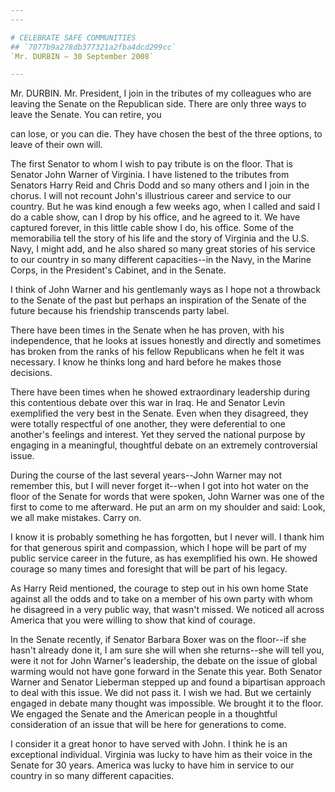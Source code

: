 ```yaml
---
---

# CELEBRATE SAFE COMMUNITIES
## `7077b9a278db377321a2fba4dcd299cc`
`Mr. DURBIN — 30 September 2008`

---
```



Mr. DURBIN. Mr. President, I join in the tributes of my colleagues 
who are leaving the Senate on the Republican side. There are only three 
ways to leave the Senate. You can retire, you


can lose, or you can die. They have chosen the best of the three 
options, to leave of their own will.

The first Senator to whom I wish to pay tribute is on the floor. That 
is Senator John Warner of Virginia. I have listened to the tributes 
from Senators Harry Reid and Chris Dodd and so many others and I join 
in the chorus. I will not recount John's illustrious career and service 
to our country. But he was kind enough a few weeks ago, when I called 
and said I do a cable show, can I drop by his office, and he agreed to 
it. We have captured forever, in this little cable show I do, his 
office. Some of the memorabilia tell the story of his life and the 
story of Virginia and the U.S. Navy, I might add, and he also shared so 
many great stories of his service to our country in so many different 
capacities--in the Navy, in the Marine Corps, in the President's 
Cabinet, and in the Senate.

I think of John Warner and his gentlemanly ways as I hope not a 
throwback to the Senate of the past but perhaps an inspiration of the 
Senate of the future because his friendship transcends party label.

There have been times in the Senate when he has proven, with his 
independence, that he looks at issues honestly and directly and 
sometimes has broken from the ranks of his fellow Republicans when he 
felt it was necessary. I know he thinks long and hard before he makes 
those decisions.

There have been times when he showed extraordinary leadership during 
this contentious debate over this war in Iraq. He and Senator Levin 
exemplified the very best in the Senate. Even when they disagreed, they 
were totally respectful of one another, they were deferential to one 
another's feelings and interest. Yet they served the national purpose 
by engaging in a meaningful, thoughtful debate on an extremely 
controversial issue.

During the course of the last several years--John Warner may not 
remember this, but I will never forget it--when I got into hot water on 
the floor of the Senate for words that were spoken, John Warner was one 
of the first to come to me afterward. He put an arm on my shoulder and 
said: Look, we all make mistakes. Carry on.

I know it is probably something he has forgotten, but I never will. I 
thank him for that generous spirit and compassion, which I hope will be 
part of my public service career in the future, as has exemplified his 
own. He showed courage so many times and foresight that will be part of 
his legacy.

As Harry Reid mentioned, the courage to step out in his own home 
State against all the odds and to take on a member of his own party 
with whom he disagreed in a very public way, that wasn't missed. We 
noticed all across America that you were willing to show that kind of 
courage.

In the Senate recently, if Senator Barbara Boxer was on the floor--if 
she hasn't already done it, I am sure she will when she returns--she 
will tell you, were it not for John Warner's leadership, the debate on 
the issue of global warming would not have gone forward in the Senate 
this year. Both Senator Warner and Senator Lieberman stepped up and 
found a bipartisan approach to deal with this issue. We did not pass 
it. I wish we had. But we certainly engaged in debate many thought was 
impossible. We brought it to the floor. We engaged the Senate and the 
American people in a thoughtful consideration of an issue that will be 
here for generations to come.

I consider it a great honor to have served with John. I think he is 
an exceptional individual. Virginia was lucky to have him as their 
voice in the Senate for 30 years. America was lucky to have him in 
service to our country in so many different capacities.